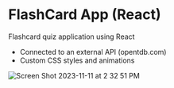# FlashCard App (React)

Flashcard quiz application using React
+ Connected to an external API (opentdb.com)
+ Custom CSS styles and animations

![Screen Shot 2023-11-11 at 2 32 51 PM](https://github.com/vladimirkratinov/flashcards-app/assets/78992253/1a9d15c0-9daa-41a1-8f28-7e546e7c287b)
